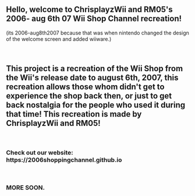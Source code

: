 ## Hello, welcome to ChrisplayzWii and RM05's 2006- aug 6th 07 Wii Shop Channel recreation!
<p>(its 2006-aug8th2007 because that was when nintendo changed the design of the welcome screen and added wiiware.)</p>
<br>
<h2>This project is a recreation of the Wii Shop from the Wii's release date to august 6th, 2007, this recreation allows those whom didn't get to experience the shop back then, or just to get back nostalgia for the people who used it during that time!
  This recreation is made by ChrisplayzWii and RM05!</h2>
<br>
<h3>Check out our website: https://2006shoppingchannel.github.io</h3>
<br>
<h3>MORE SOON.</h3>
